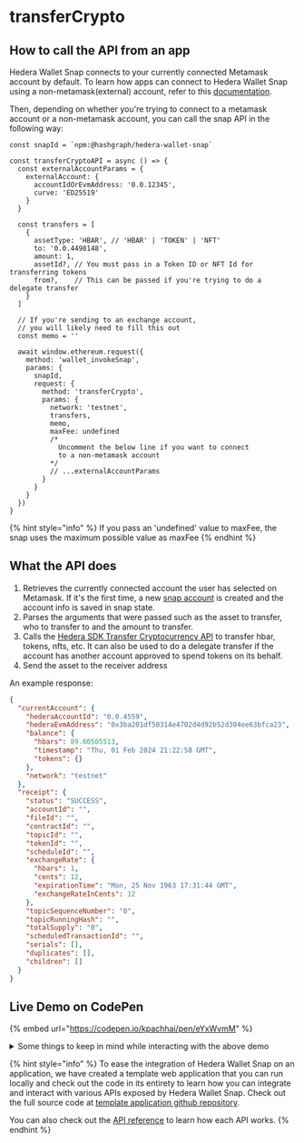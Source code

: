 # transferCrypto

## How to call the API from an app

Hedera Wallet Snap connects to your currently connected Metamask account by default. To learn how apps can connect to Hedera Wallet Snap using a non-metamask(external) account, refer to this [documentation](../#connecting-to-a-non-metamask-external-account).&#x20;

Then, depending on whether you're trying to connect to a metamask account or a non-metamask account, you can call the snap API in the following way:

```tsx
const snapId = `npm:@hashgraph/hedera-wallet-snap`

const transferCryptoAPI = async () => {
  const externalAccountParams = {
    externalAccount: {
      accountIdOrEvmAddress: '0.0.12345',
      curve: 'ED25519'
    }
  }

  const transfers = [
    {
      assetType: 'HBAR', // 'HBAR' | 'TOKEN' | 'NFT'
      to: '0.0.4498148',
      amount: 1,
      assetId?, // You must pass in a Token ID or NFT Id for transferring tokens
      from?,    // This can be passed if you're trying to do a delegate transfer
    }
  ]

  // If you're sending to an exchange account, 
  // you will likely need to fill this out
  const memo = '' 

  await window.ethereum.request({
    method: 'wallet_invokeSnap',
    params: {
      snapId,
      request: {
        method: 'transferCrypto',
        params: {
          network: 'testnet',
          transfers,
          memo,
          maxFee: undefined
          /* 
            Uncomment the below line if you want to connect 
            to a non-metamask account
          */
          // ...externalAccountParams
        }
      }
    }
  })
}
```

{% hint style="info" %}
If you pass an 'undefined' value to maxFee, the snap uses the maximum possible value as maxFee
{% endhint %}

## What the API does

1. Retrieves the currently connected account the user has selected on Metamask. If it's the first time, a new [snap account](../../snap-account.md) is created and the account info is saved in snap state.
2. Parses the arguments that were passed such as the asset to transfer, who to transfer to and the amount to transfer.&#x20;
3. Calls the [Hedera SDK Transfer Cryptocurrency API](https://docs.hedera.com/hedera/sdks-and-apis/sdks/accounts-and-hbar/transfer-cryptocurrency) to transfer hbar, tokens, nfts, etc. It can also be used to do a delegate transfer if the account has another account approved to spend tokens on its behalf.
4. Send the asset to the receiver address

An example response:

```json
{
  "currentAccount": {
    "hederaAccountId": "0.0.4559",
    "hederaEvmAddress": "0x3ba201df50314e4702d4d92b52d304ee63bfca23",
    "balance": {
      "hbars": 89.60505513,
      "timestamp": "Thu, 01 Feb 2024 21:22:58 GMT",
      "tokens": {}
    },
    "network": "testnet"
  },
  "receipt": {
    "status": "SUCCESS",
    "accountId": "",
    "fileId": "",
    "contractId": "",
    "topicId": "",
    "tokenId": "",
    "scheduleId": "",
    "exchangeRate": {
      "hbars": 1,
      "cents": 12,
      "expirationTime": "Mon, 25 Nov 1963 17:31:44 GMT",
      "exchangeRateInCents": 12
    },
    "topicSequenceNumber": "0",
    "topicRunningHash": "",
    "totalSupply": "0",
    "scheduledTransactionId": "",
    "serials": [],
    "duplicates": [],
    "children": []
  }
}
```

## Live Demo on CodePen

{% embed url="https://codepen.io/kpachhai/pen/eYxWvmM" %}

<details>

<summary>Some things to keep in mind while interacting with the above demo</summary>

* If you're getting any errors with the live demo, make sure you go through the [FAQs](../../../basics/faqs.md) section to learn about what you may be missing. You need to install [Metamask](https://metamask.io/) in your browser for the live demo to work

</details>

{% hint style="info" %}
To ease the integration of Hedera Wallet Snap on an application, we have created a template web application that you can run locally and check out the code in its entirety to learn how you can integrate and interact with various APIs exposed by Hedera Wallet Snap. Check out the full source code at [template application github repository](https://github.com/hashgraph/hedera-metamask-snaps/tree/main/packages/hedera-wallet-snap/packages/site).

You can also check out the [API reference](../) to learn how each API works.
{% endhint %}
